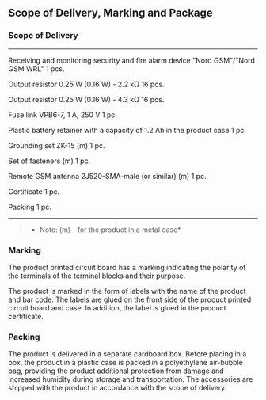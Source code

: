 ## Scope of Delivery, Marking and Package

### Scope of Delivery

---------------------------------------------------------- ------
Receiving and monitoring security and fire alarm device "Nord GSM"/"Nord GSM WRL"	                        1 pcs.

Output resistor 0.25 W (0.16 W) - 2.2 kΩ                                                                    16 pcs.

Output resistor 0.25 W (0.16 W) - 4.3 kΩ                                                                    16 pcs.

Fuse link VPB6-7, 1 A, 250 V                                                                                1 pc.

Plastic battery retainer with a capacity of 1.2 Ah in the product case                                      1 pc.

Grounding set ZK-15 (m)                                                                                     1 pc.

Set of fasteners (m)                                                                                        1 pc.

Remote GSM antenna 2J520-SMA-male (or similar) (m)                                                          1 pc. 

Certificate	                                                                                                1 pc.

Packing                                                                                                     1 pc.

----------------------------------------------------------------

> * Note: (m) - for the product in a metal case*

### Marking

The product printed circuit board has a marking indicating the polarity of the terminals of the terminal blocks and their purpose. 

The product is marked in the form of labels with the name of the product and bar code. The labels are glued on the front side of the product printed circuit board and case. In addition, the label is glued in the product certificate.

### Packing

The product is delivered in a separate cardboard box. Before placing in a box, the product in a plastic case is packed in a polyethylene air-bubble bag, providing the product additional protection from damage and increased humidity during storage and transportation. The accessories are shipped with the product in accordance with the scope of delivery.
